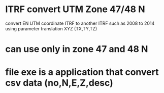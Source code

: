# ITRF convert UTM Zone 47/48 N
convert EN UTM coordinate ITRF to another ITRF such as 2008 to 2014 
using parameter translation XYZ (TX,TY,TZ)
# can use only in zone 47 and 48 N
# file exe is a application that convert csv data (no,N,E,Z,desc)
